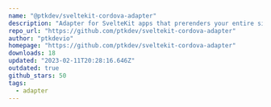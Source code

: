 ```yaml
---
name: "@ptkdev/sveltekit-cordova-adapter"
description: "Adapter for SvelteKit apps that prerenders your entire site as a collection of static files for use with Cordova or Ionic Capacitor (android/ios)"
repo_url: "https://github.com/ptkdev/sveltekit-cordova-adapter"
author: "ptkdevio"
homepage: "https://github.com/ptkdev/sveltekit-cordova-adapter"
downloads: 18
updated: "2023-02-11T20:28:16.646Z"
outdated: true
github_stars: 50
tags: 
  - adapter
---
```

